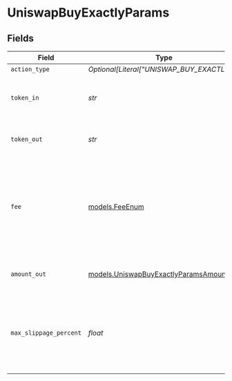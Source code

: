 # UniswapBuyExactlyParams


## Fields

| Field                                                                                    | Type                                                                                     | Required                                                                                 | Description                                                                              | Example                                                                                  |
| ---------------------------------------------------------------------------------------- | ---------------------------------------------------------------------------------------- | ---------------------------------------------------------------------------------------- | ---------------------------------------------------------------------------------------- | ---------------------------------------------------------------------------------------- |
| `action_type`                                                                            | *Optional[Literal["UNISWAP_BUY_EXACTLY"]]*                                               | :heavy_minus_sign:                                                                       | N/A                                                                                      |                                                                                          |
| `token_in`                                                                               | *str*                                                                                    | :heavy_check_mark:                                                                       | The symbol or address of the token to swap from..                                        | WETH                                                                                     |
| `token_out`                                                                              | *str*                                                                                    | :heavy_check_mark:                                                                       | The symbol or address of the token to swap to..                                          | WETH                                                                                     |
| `fee`                                                                                    | [models.FeeEnum](../models/feeenum.md)                                                   | :heavy_check_mark:                                                                       | The transaction fee of a Uniswap pool in bips.<br/><br/>Uniswap supports 4 different fee levels. |                                                                                          |
| `amount_out`                                                                             | [models.UniswapBuyExactlyParamsAmountOut](../models/uniswapbuyexactlyparamsamountout.md) | :heavy_check_mark:                                                                       | The amount of 'token_out' to buy.                                                        | 1.5                                                                                      |
| `max_slippage_percent`                                                                   | *float*                                                                                  | :heavy_check_mark:                                                                       | The maximum slippage allowed in percent. e.g. `1` means `1 %` slippage allowed.          | 0.5                                                                                      |